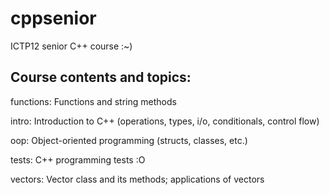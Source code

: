 cppsenior
=========

ICTP12 senior C++ course :~)

Course contents and topics:
---------------------------

functions: Functions and string methods

intro: Introduction to C++ (operations, types, i/o, conditionals, control flow)

oop: Object-oriented programming (structs, classes, etc.)

tests: C++ programming tests :O

vectors: Vector class and its methods; applications of vectors
